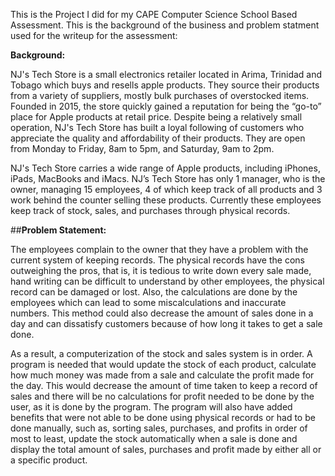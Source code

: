 This is the Project I did for my CAPE Computer Science School Based Assessment.
This is the background of the business and problem statment used for the writeup for the assessment:


**Background:**

NJ's Tech Store is a small electronics retailer located in Arima, Trinidad and Tobago which buys and resells apple products. They source their products from a variety of suppliers, mostly bulk purchases of overstocked items. Founded in 2015, the store quickly gained a reputation for being the “go-to” place for Apple products at retail price. Despite being a relatively small operation, NJ's Tech Store has built a loyal following of customers who appreciate the quality and affordability of their products. They are open from Monday to Friday, 8am to 5pm, and Saturday, 9am to 2pm.

NJ's Tech Store carries a wide range of Apple products, including iPhones, iPads, MacBooks and iMacs. NJ’s Tech Store has only 1 manager, who is the owner, managing 15 employees, 4 of which keep track of all products and 3 work behind the counter selling these products. Currently these employees keep track of stock, sales, and purchases through physical records.


##**Problem Statement:**

The employees complain to the owner that they have a problem with the current system of keeping records. The physical records have the cons outweighing the pros, that is, it is tedious to write down every sale made, hand writing can be difficult to understand by other employees, the physical record can be damaged or lost. Also, the calculations are done by the employees which can lead to some miscalculations and inaccurate numbers. This method could also decrease the amount of sales done in a day and can dissatisfy customers because of how long it takes to get a sale done.

As a result, a computerization of the stock and sales system is in order. A program is needed that would update the stock of each product, calculate how much money was made from a sale and calculate the profit made for the day. This would decrease the amount of time taken to keep a record of sales and there will be no calculations for profit needed to be done by the user, as it is done by the program. The program will also have added benefits that were not able to be done using physical records or had to be done manually, such as, sorting sales, purchases, and profits in order of most to least, update the stock automatically when a sale is done and display the total amount of sales, purchases and profit made by either all or a specific product.
